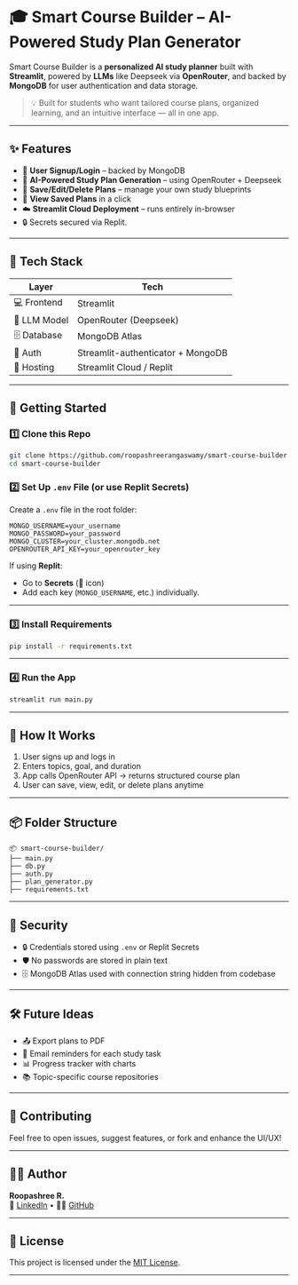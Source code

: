 # 🎓 Smart Course Builder – AI-Powered Study Plan Generator

Smart Course Builder is a **personalized AI study planner** built with **Streamlit**, powered by **LLMs** like Deepseek via **OpenRouter**, and backed by **MongoDB** for user authentication and data storage.

> 💡 Built for students who want tailored course plans, organized learning, and an intuitive interface — all in one app.

---

## ✨ Features

- 🔐 **User Signup/Login** – backed by MongoDB
- 🧠 **AI-Powered Study Plan Generation** – using OpenRouter + Deepseek
- 💾 **Save/Edit/Delete Plans** – manage your own study blueprints
- 📑 **View Saved Plans** in a click
- ☁️ **Streamlit Cloud Deployment** – runs entirely in-browser
- 🔒 Secrets secured via Replit.

---

## 🧰 Tech Stack

| Layer            | Tech                               |
|------------------|------------------------------------|
| 💻 Frontend      | Streamlit                          |
| 🧠 LLM Model     | OpenRouter (Deepseek)              |
| 🗄️ Database      | MongoDB Atlas                      |
| 🔐 Auth          | Streamlit-authenticator + MongoDB  |
| 🚀 Hosting       | Streamlit Cloud / Replit           |

---


## 🚀 Getting Started

### 1️⃣ Clone this Repo
```bash
git clone https://github.com/roopashreerangaswamy/smart-course-builder.git
cd smart-course-builder
```

### 2️⃣ Set Up `.env` File (or use Replit Secrets)

Create a `.env` file in the root folder:

```env
MONGO_USERNAME=your_username
MONGO_PASSWORD=your_password
MONGO_CLUSTER=your_cluster.mongodb.net
OPENROUTER_API_KEY=your_openrouter_key
```

If using **Replit**:
- Go to **Secrets** (🔐 icon)
- Add each key (`MONGO_USERNAME`, etc.) individually.

---

### 3️⃣ Install Requirements

```bash
pip install -r requirements.txt
```

---

### 4️⃣ Run the App

```bash
streamlit run main.py
```

---

## 🧠 How It Works

1. User signs up and logs in
2. Enters topics, goal, and duration
3. App calls OpenRouter API → returns structured course plan
4. User can save, view, edit, or delete plans anytime

---

## 📦 Folder Structure

```
📦 smart-course-builder/
├── main.py
├── db.py
├── auth.py
├── plan_generator.py
├── requirements.txt

```

---

## 🔐 Security

- 🔒 Credentials stored using `.env` or Replit Secrets
- 🛡️ No passwords are stored in plain text
- 🗄️ MongoDB Atlas used with connection string hidden from codebase

---

## 🛠️ Future Ideas

- 📤 Export plans to PDF
- 🔔 Email reminders for each study task
- 📊 Progress tracker with charts
- 📚 Topic-specific course repositories

---

## 🤝 Contributing

Feel free to open issues, suggest features, or fork and enhance the UI/UX!

---

## 👩‍💻 Author

**Roopashree R.**  
💼 [LinkedIn](https://www.linkedin.com/in/roopashree-rangaswamy/) • 🧑‍💻 [GitHub](https://github.com/roopashreerangaswamy)

---

## 📄 License

This project is licensed under the [MIT License](LICENSE).

---


